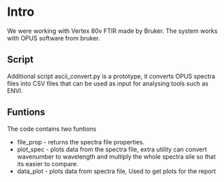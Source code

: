 # Intro
We were working with Vertex 80v FTIR made by Bruker.
The system works with OPUS software from bruker.

## Script
Additional script ascii_convert.py is a prototype, it converts OPUS spectra files into CSV files that can be used as input for analysing tools such as ENVI.

## Funtions
The code contains two funtions
- file_prop - returns the spectra file properties.
- plot_spec - plots data from the spectra file, extra utility can convert wavenumber to wavelength and multiply the whole spectra sile so that its easier to compare.
- data_plot - plots data from spectra file, Used to get plots for the report
